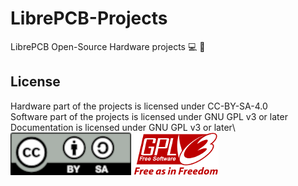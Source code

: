 # LibrePCB-Projects
LibrePCB Open-Source Hardware projects
💻 🚀 
## License
Hardware part of the projects is licensed under CC-BY-SA-4.0  
Software part of the projects is licensed under GNU GPL v3 or later  
Documentation is licensed under GNU GPL v3 or later\        		
![by-sa ](by-sa.png "by-sa") ![gplv3 ](gplv3.png "gplv3") 
